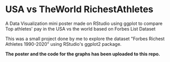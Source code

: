 # USA vs TheWorld RichestAthletes
A Data Visualization mini poster made on RStudio using ggplot to compare Top athletes' pay in the USA vs the world based on Forbes List Dataset

This was a small project done by me to explore the dataset "Forbes Richest Athletes 1990-2020" using RStudio's ggplot2 package. 

**The poster and the code for the graphs has been uploaded to this repo.**
